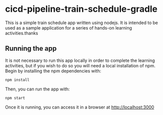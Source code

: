 # cicd-pipeline-train-schedule-gradle

This is a simple train schedule app written using nodejs. It is intended to be used as a sample application for a series of hands-on learning activities.thanks

## Running the app

It is not necessary to run this app locally in order to complete the learning activities, but if you wish to do so you will need a local installation of npm. Begin by installing the npm dependencies with:

    npm install

Then, you can run the app with:

    npm start

Once it is running, you can access it in a browser at [http://localhost:3000](http://localhost:3000)
